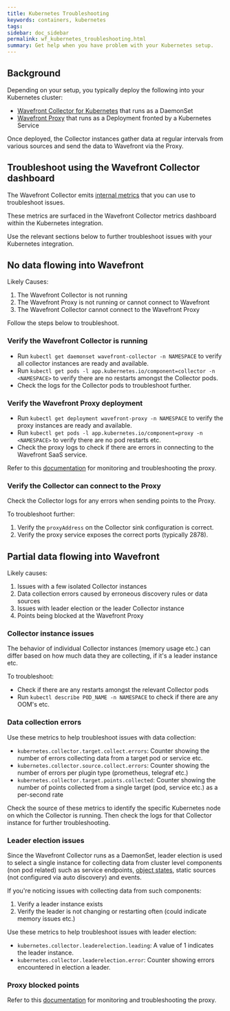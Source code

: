 ```yaml
---
title: Kubernetes Troubleshooting
keywords: containers, kubernetes
tags:
sidebar: doc_sidebar
permalink: wf_kubernetes_troubleshooting.html
summary: Get help when you have problem with your Kubernetes setup.
---
```


## Background
Depending on your setup, you typically deploy the following into your Kubernetes cluster:
* [Wavefront Collector for Kubernetes](https://github.com/wavefrontHQ/wavefront-collector-for-kubernetes) that runs as a DaemonSet
* [Wavefront Proxy](https://docs.wavefront.com/proxies.html) that runs as a Deployment fronted by a Kubernetes Service

Once deployed, the Collector instances gather data at regular intervals from various sources and send the data to Wavefront via the Proxy.

## Troubleshoot using the Wavefront Collector dashboard
The Wavefront Collector emits [internal metrics](https://github.com/wavefrontHQ/wavefront-collector-for-kubernetes/blob/master/docs/metrics.md#collector-health-metrics) that you can use to troubleshoot issues.

These metrics are surfaced in the Wavefront Collector metrics dashboard within the Kubernetes integration.

Use the relevant sections below to further troubleshoot issues with your Kubernetes integration.

## No data flowing into Wavefront
Likely Causes:
1. The Wavefront Collector is not running
2. The Wavefront Proxy is not running or cannot connect to Wavefront
3. The Wavefront Collector cannot connect to the Wavefront Proxy

Follow the steps below to troubleshoot.

### Verify the Wavefront Collector is running
* Run `kubectl get daemonset wavefront-collector -n NAMESPACE` to verify all collector instances are ready and available.
* Run `kubectl get pods -l app.kubernetes.io/component=collector -n <NAMESPACE>` to verify there are no restarts amongst the Collector pods.
* Check the logs for the Collector pods to troubleshoot further.

### Verify the Wavefront Proxy deployment
* Run `kubectl get deployment wavefront-proxy -n NAMESPACE` to verify the proxy instances are ready and available.
* Run `kubectl get pods -l app.kubernetes.io/component=proxy -n <NAMESPACE>` to verify there are no pod restarts etc.
* Check the proxy logs to check if there are errors in connecting to the Wavefront SaaS service.

Refer to this [documentation](https://docs.wavefront.com/monitoring_proxies.html) for monitoring and troubleshooting the proxy.

### Verify the Collector can connect to the Proxy
Check the Collector logs for any errors when sending points to the Proxy.

To troubleshoot further:
1. Verify the `proxyAddress` on the Collector sink configuration is correct.
2. Verify the proxy service exposes the correct ports (typically 2878).

## Partial data flowing into Wavefront
Likely causes:
1. Issues with a few isolated Collector instances
2. Data collection errors caused by erroneous discovery rules or data sources
3. Issues with leader election or the leader Collector instance
4. Points being blocked at the Wavefront Proxy

### Collector instance issues
The behavior of individual Collector instances (memory usage etc.) can differ based on how much data they are collecting, if it's a leader instance etc.

To troubleshoot:
* Check if there are any restarts amongst the relevant Collector pods
* Run `kubectl describe POD_NAME -n NAMESPACE` to check if there are any OOM's etc.

### Data collection errors
Use these metrics to help troubleshoot issues with data collection:
* `kubernetes.collector.target.collect.errors`: Counter showing the number of errors collecting data from a target pod or service etc.
* `kubernetes.collector.source.collect.errors`: Counter showing the number of errors per plugin type (prometheus, telegraf etc.)
* `kubernetes.collector.target.points.collected`: Counter showing the number of points collected from a single target (pod, service etc.) as a per-second rate

Check the source of these metrics to identify the specific Kubernetes node on which the Collector is running. Then check the logs for that Collector instance for further troubleshooting.

### Leader election issues
Since the Wavefront Collector runs as a DaemonSet, leader election is used to select a single instance for collecting data from cluster level components (non pod related) such as service endpoints, [object states](https://github.com/wavefrontHQ/wavefront-collector-for-kubernetes/blob/master/docs/metrics.md#kubernetes-state-source), static sources (not configured via auto discovery) and events.

If you're noticing issues with collecting data from such components:
1. Verify a leader instance exists
2. Verify the leader is not changing or restarting often (could indicate memory issues etc.)

Use these metrics to help troubleshoot issues with leader election:
* `kubernetes.collector.leaderelection.leading`: A value of 1 indicates the leader instance.
* `kubernetes.collector.leaderelection.error`: Counter showing errors encountered in election a leader.

### Proxy blocked points
Refer to this [documentation](https://docs.wavefront.com/monitoring_proxies.html) for monitoring and troubleshooting the proxy.
